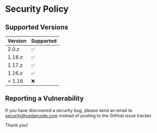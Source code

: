 # Security Policy

## Supported Versions

| Version | Supported          |
| ------- | ------------------ |
| 2.0.z    | :white_check_mark: |
| 1.18.z   | :white_check_mark: |
| 1.17.z   | :white_check_mark: |
| 1.16.z   | :white_check_mark: |
| < 1.16   | :x:                |

## Reporting a Vulnerability

If you have discovered a security bug, please send an email to security@cedarcode.com
instead of posting to the GitHub issue tracker.

Thank you!
